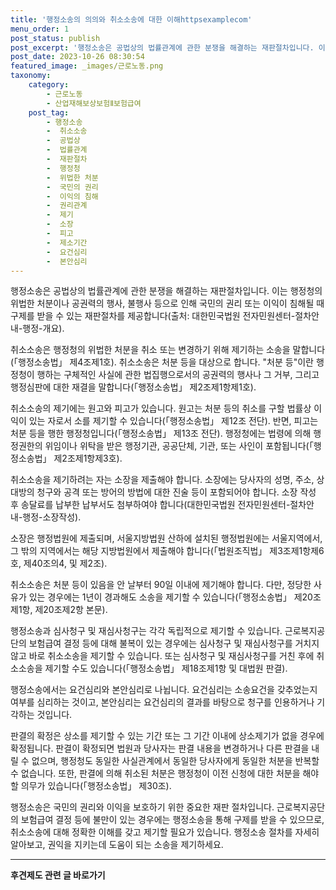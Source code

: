 ```yaml
---
title: '행정소송의 의의와 취소소송에 대한 이해httpsexamplecom'
menu_order: 1
post_status: publish
post_excerpt: '행정소송은 공법상의 법률관계에 관한 분쟁을 해결하는 재판절차입니다. 이는 행정청의 위법한 처분이나 공권력의 행사, 불행사 등으로 인해 국민의 권리 또는 이익이 침해될 때 구제를 받을 수 있는 재판절차를 제공합니다 출처  대한민국법원 전자민원센터 절차안내 행정 개요 .'
post_date: 2023-10-26 08:30:54
featured_image: _images/근로노동.png
taxonomy:
    category:
        - 근로노동
        - 산업재해보상보험Ⅱ보험급여
    post_tag:
        - 행정소송
        -  취소소송
        -  공법상
        -  법률관계
        -  재판절차
        -  행정청
        -  위법한 처분
        -  국민의 권리
        -  이익의 침해
        -  권리관계
        -  제기
        -  소장
        -  피고
        -  제소기간
        -  요건심리
        -  본안심리
---
```



행정소송은 공법상의 법률관계에 관한 분쟁을 해결하는 재판절차입니다. 이는 행정청의 위법한 처분이나 공권력의 행사, 불행사 등으로 인해 국민의 권리 또는 이익이 침해될 때 구제를 받을 수 있는 재판절차를 제공합니다(출처: 대한민국법원 전자민원센터-절차안내-행정-개요).

취소소송은 행정청의 위법한 처분을 취소 또는 변경하기 위해 제기하는 소송을 말합니다(「행정소송법」 제4조제1호). 취소소송은 처분 등을 대상으로 합니다. "처분 등"이란 행정청이 행하는 구체적인 사실에 관한 법집행으로서의 공권력의 행사나 그 거부, 그리고 행정심판에 대한 재결을 말합니다(「행정소송법」 제2조제1항제1호).

취소소송의 제기에는 원고와 피고가 있습니다. 원고는 처분 등의 취소를 구할 법률상 이익이 있는 자로서 소를 제기할 수 있습니다(「행정소송법」 제12조 전단). 반면, 피고는 처분 등을 행한 행정청입니다(「행정소송법」 제13조 전단). 행정청에는 법령에 의해 행정권한의 위임이나 위탁을 받은 행정기관, 공공단체, 기관, 또는 사인이 포함됩니다(「행정소송법」 제2조제1항제3호).

취소소송을 제기하려는 자는 소장을 제출해야 합니다. 소장에는 당사자의 성명, 주소, 상대방의 청구와 공격 또는 방어의 방법에 대한 진술 등이 포함되어야 합니다. 소장 작성 후 송달료를 납부한 납부서도 첨부하여야 합니다(대한민국법원 전자민원센터-절차안내-행정-소장작성).

소장은 행정법원에 제출되며, 서울지방법원 산하에 설치된 행정법원에는 서울지역에서, 그 밖의 지역에서는 해당 지방법원에서 제출해야 합니다(「법원조직법」 제3조제1항제6호, 제40조의4, 및 제2조).

취소소송은 처분 등이 있음을 안 날부터 90일 이내에 제기해야 합니다. 다만, 정당한 사유가 있는 경우에는 1년이 경과해도 소송을 제기할 수 있습니다(「행정소송법」 제20조제1항, 제20조제2항 본문).

행정소송과 심사청구 및 재심사청구는 각각 독립적으로 제기할 수 있습니다. 근로복지공단의 보험급여 결정 등에 대해 불복이 있는 경우에는 심사청구 및 재심사청구를 거치지 않고 바로 취소소송을 제기할 수 있습니다. 또는 심사청구 및 재심사청구를 거친 후에 취소소송을 제기할 수도 있습니다(「행정소송법」 제18조제1항 및 대법원 판결).

행정소송에서는 요건심리와 본안심리로 나뉩니다. 요건심리는 소송요건을 갖추었는지 여부를 심리하는 것이고, 본안심리는 요건심리의 결과를 바탕으로 청구를 인용하거나 기각하는 것입니다.

판결의 확정은 상소를 제기할 수 있는 기간 또는 그 기간 이내에 상소제기가 없을 경우에 확정됩니다. 판결이 확정되면 법원과 당사자는 판결 내용을 변경하거나 다른 판결을 내릴 수 없으며, 행정청도 동일한 사실관계에서 동일한 당사자에게 동일한 처분을 반복할 수 없습니다. 또한, 판결에 의해 취소된 처분은 행정청이 이전 신청에 대한 처분을 해야 할 의무가 있습니다(「행정소송법」 제30조). 

행정소송은 국민의 권리와 이익을 보호하기 위한 중요한 재판 절차입니다. 근로복지공단의 보험급여 결정 등에 불만이 있는 경우에는 행정소송을 통해 구제를 받을 수 있으므로, 취소소송에 대해 정확한 이해를 갖고 제기할 필요가 있습니다. 행정소송 절차를 자세히 알아보고, 권익을 지키는데 도움이 되는 소송을 제기하세요.

<!-- wp:separator -->
<hr class="wp-block-separator has-alpha-channel-opacity"/>
<!-- /wp:separator -->

<!-- wp:group {"backgroundColor":"base","layout":{"type":"constrained"}} -->
<div class="wp-block-group has-base-background-color has-background"><!-- wp:paragraph {"align":"center","fontSize":"medium"} -->
<p class="has-text-align-center has-large-font-size"><strong>후견제도 관련 글 바로가기</strong></p>
<!-- /wp:paragraph -->


<!-- wp:latest-posts
{"categories":[{"id":1980,"count":19,"description":"","link":"https://uknowlaw.com/category/%ed%9b%84%ea%b2%ac%ec%a0%9c%eb%8f%84/","name":"후견제도","slug":"후견제도","taxonomy":"category","parent":0,"meta":[],"_links":{"self":[{"href":"https://uknowlaw.com/wp-json/wp/v2/categories/1980"}],"collection":[{"href":"https://uknowlaw.com/wp-json/wp/v2/categories"}],"about":[{"href":"https://uknowlaw.com/wp-json/wp/v2/taxonomies/category"}],"wp:post_type":[{"href":"https://uknowlaw.com/wp-json/wp/v2/posts?categories=1980"}],"curies":[{"name":"wp","href":"https://api.w.org/{rel}","templated":true}]}}],"postsToShow":100,"excerptLength":28,"postLayout":"grid","columns":2,"featuredImageAlign":"left","featuredImageSizeSlug":"large","fontSize":18px} /--></div>
<!-- /wp:group -->